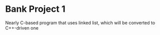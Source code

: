 # Bank Project 1

Nearly C-based program that uses linked list, which will be converted to C++-driven one
